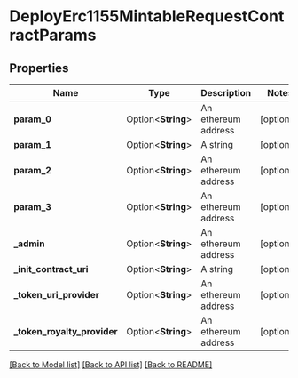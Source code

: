 # DeployErc1155MintableRequestContractParams

## Properties

Name | Type | Description | Notes
------------ | ------------- | ------------- | -------------
**param_0** | Option<**String**> | An ethereum address | [optional]
**param_1** | Option<**String**> | A string | [optional]
**param_2** | Option<**String**> | An ethereum address | [optional]
**param_3** | Option<**String**> | An ethereum address | [optional]
**_admin** | Option<**String**> | An ethereum address | [optional]
**_init_contract_uri** | Option<**String**> | A string | [optional]
**_token_uri_provider** | Option<**String**> | An ethereum address | [optional]
**_token_royalty_provider** | Option<**String**> | An ethereum address | [optional]

[[Back to Model list]](../README.md#documentation-for-models) [[Back to API list]](../README.md#documentation-for-api-endpoints) [[Back to README]](../README.md)



